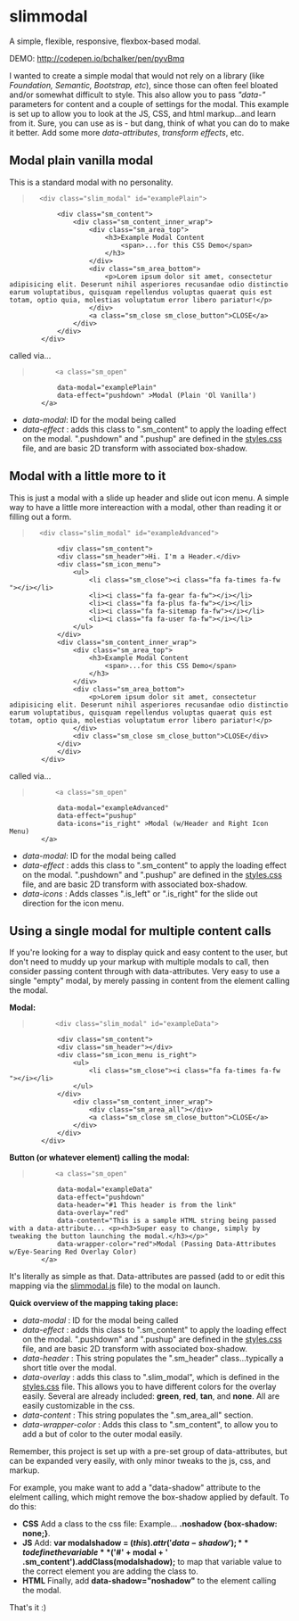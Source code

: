 # slimmodal
A simple, flexible, responsive, flexbox-based modal. 

DEMO: http://codepen.io/bchalker/pen/pyvBmq

I wanted to create a simple modal that would not rely on a library (like <em>Foundation, Semantic, Bootstrap, etc</em>), since those can often feel bloated and/or somewhat difficult to style. This also allow you to pass <em>"data-"</em> parameters for content and a couple of settings for the modal. This example is set up to allow you to look at the JS, CSS, and html markup...and learn from it. Sure, you can use as is - but dang, think of what you can do to make it better. Add some more <em>data-attributes</em>, <em>transform effects</em>, etc.

## Modal plain vanilla modal
This is a standard modal with no personality.

> 		<div class="slim_modal" id="examplePlain">
				<div class="sm_content">
					<div class="sm_content_inner_wrap">
						<div class="sm_area_top">
							<h3>Example Modal Content
								<span>...for this CSS Demo</span>
							</h3>
						</div>
						<div class="sm_area_bottom">
							<p>Lorem ipsum dolor sit amet, consectetur adipisicing elit. Deserunt nihil asperiores recusandae odio distinctio earum voluptatibus, quisquam repellendus voluptas quaerat quis est totam, optio quia, molestias voluptatum error libero pariatur!</p>
						</div>
						<a class="sm_close sm_close_button">CLOSE</a>
					</div>
				</div>
			</div>		
            
called via...
> 			<a class="sm_open" 
				data-modal="examplePlain" 
				data-effect="pushdown" >Modal (Plain 'Ol Vanilla')
			</a>
            
- _data-modal_: ID for the modal being called
- _data-effect_ : adds this class to ".sm_content" to apply the loading effect on the modal. ".pushdown" and ".pushup" are defined in the [styles.css](css/styles.css) file, and are basic 2D transform with associated box-shadow.




## Modal with a little more to it
This is just a modal with a slide up header and slide out icon menu. A simple way to have a little more intereaction with a modal, other than reading it or filling out a form. 

> 		<div class="slim_modal" id="exampleAdvanced">
				<div class="sm_content">
				<div class="sm_header">Hi. I'm a Header.</div>
				<div class="sm_icon_menu">
					<ul>
						<li class="sm_close"><i class="fa fa-times fa-fw "></i></li>
						<li><i class="fa fa-gear fa-fw"></i></li>
						<li><i class="fa fa-plus fa-fw"></i></li>
						<li><i class="fa fa-sitemap fa-fw"></i></li>
						<li><i class="fa fa-user fa-fw"></i></li>
					</ul>
				</div>
				<div class="sm_content_inner_wrap">
					<div class="sm_area_top">
						<h3>Example Modal Content
							<span>...for this CSS Demo</span>
						</h3>
					</div>
					<div class="sm_area_bottom">
						<p>Lorem ipsum dolor sit amet, consectetur adipisicing elit. Deserunt nihil asperiores recusandae odio distinctio earum voluptatibus, quisquam repellendus voluptas quaerat quis est totam, optio quia, molestias voluptatum error libero pariatur!</p>
					</div>
					<div class="sm_close sm_close_button">CLOSE</div>
				</div>
				</div>
			</div>

called via...

> 			<a class="sm_open" 
				data-modal="exampleAdvanced" 
				data-effect="pushup" 
				data-icons="is_right" >Modal (w/Header and Right Icon Menu)
			</a>


- _data-modal_: ID for the modal being called
- _data-effect_ : adds this class to ".sm_content" to apply the loading effect on the modal. ".pushdown" and ".pushup" are defined in the [styles.css](css/styles.css) file, and are basic 2D transform with associated box-shadow.
- _data-icons_ : Adds classes ".is_left" or ".is_right" for the slide out direction for the icon menu.


## Using a single modal for multiple content calls
If you're looking for a way to display quick and easy content to the user, but don't need to muddy up your markup with multiple modals to call, then consider passing content through with data-attributes. Very easy to use a single "empty" modal, by merely passing in content from the element calling the modal. 

**Modal:**

> 			<div class="slim_modal" id="exampleData">
				<div class="sm_content">
				<div class="sm_header"></div>
				<div class="sm_icon_menu is_right">
					<ul>
						<li class="sm_close"><i class="fa fa-times fa-fw "></i></li>
					</ul>
				</div>
					<div class="sm_content_inner_wrap">
						<div class="sm_area_all"></div>
						<a class="sm_close sm_close_button">CLOSE</a>
					</div>
				</div>
			</div>

**Button (or whatever element) calling the modal:**

>			<a class="sm_open" 
				data-modal="exampleData" 
				data-effect="pushdown" 
				data-header="#1 This header is from the link" 
				data-overlay="red"
				data-content="This is a sample HTML string being passed with a data-attribute... <p><h3>Super easy to change, simply by tweaking the button launching the modal.</h3></p>" 
				data-wrapper-color="red">Modal (Passing Data-Attributes w/Eye-Searing Red Overlay Color)
			</a>

It's literally as simple as that. Data-attributes are passed (add to or edit this mapping via the [slimmodal.js](js/slimmodal.js) file) to the modal on launch.

**Quick overview of the mapping taking place:**
- _data-modal_ : ID for the modal being called
- _data-effect_ : adds this class to ".sm_content" to apply the loading effect on the modal. ".pushdown" and ".pushup" are defined in the [styles.css](css/styles.css) file, and are basic 2D transform with associated box-shadow.
- _data-header_ : This string populates the ".sm_header" class...typically a short title over the modal.
- _data-overlay_ : adds this class to ".slim_modal", which is defined in the [styles.css](css/styles.css) file. This allows you to have different colors for the overlay easily. Several are already included: **green**, **red**, **tan**, and **none**. All are easily customizable in the css. 
- _data-content_ : This string populates the ".sm_area_all" section. 
- _data-wrapper-color_ : Adds this class to ".sm_content", to allow you to add a but of color to the outer modal easily. 

Remember, this project is set up with a pre-set group of data-attributes, but can be expanded very easily, with only minor tweaks to the js, css, and markup. 

For example, you make want to add a "data-shadow" attribute to the elelment calling, which might remove the box-shadow applied by default. To do this:
- **CSS**
Add a class to the css file:
Example... **.noshadow {box-shadow: none;}**.
- **JS**
Add:
**var modalshadow = $(this).attr('data-shadow');** to define the variable
**$('#' + modal + ' .sm_content').addClass(modalshadow);** to map that variable value to the correct element you are adding the class to.
- **HTML**
Finally, add **data-shadow="noshadow"** to the element calling the modal. 

That's it :)

